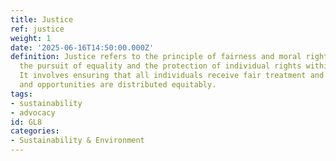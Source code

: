 ```yaml
---
title: Justice
ref: justice
weight: 1
date: '2025-06-16T14:50:00.000Z'
definition: Justice refers to the principle of fairness and moral rightness, encompassing
  the pursuit of equality and the protection of individual rights within a society.
  It involves ensuring that all individuals receive fair treatment and that resources
  and opportunities are distributed equitably.
tags:
- sustainability
- advocacy
id: GL8
categories:
- Sustainability & Environment
---
```


